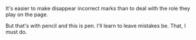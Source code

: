 It's easier to make disappear
incorrect marks
than to deal with
the role they play
on the page.

But that's with
pencil and this is
pen.
I'll learn to leave
mistakes be. That,
I must do.
